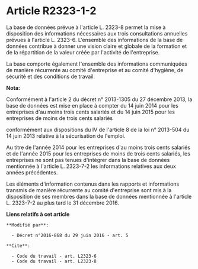 # Article R2323-1-2

La base de données prévue à l'article L. 2323-8 permet la mise à disposition des informations nécessaires aux trois
consultations annuelles prévues à l'article L. 2323-6. L'ensemble des informations de la base de données contribue à donner
une vision claire et globale de la formation et de la répartition de la valeur créée par l'activité de l'entreprise. 

La base comporte également l'ensemble des informations communiquées de manière récurrente au comité d'entreprise et au comité
d'hygiène, de sécurité et des conditions de travail.

**Nota:**

Conformément à l'article 2 du décret n° 2013-1305 du 27 décembre 2013, la base de données est mise en place à compter du 14
juin 2014 pour les entreprises d'au moins trois cents salariés et du 14 juin 2015 pour les entreprises de moins de trois
cents salariés  

conformément aux dispositions du IV de l'article 8 de la loi n° 2013-504 du 14 juin 2013 relative à la sécurisation de
l'emploi.

Au titre de l'année 2014 pour les entreprises d'au moins trois cents salariés et de l'année 2015 pour les entreprises de
moins de trois cents salariés, les entreprises ne sont pas tenues d'intégrer dans la base de données mentionnée à l'article
L. 2323-7-2 les informations relatives aux deux années précédentes.

Les éléments d'information contenus dans les rapports et informations transmis de manière récurrente au comité d'entreprise
sont mis à la disposition de ses membres dans la base de données mentionnée à l'article L. 2323-7-2 au plus tard le 31
décembre 2016.

**Liens relatifs à cet article**

	**Modifié par**:

	  - Décret n°2016-868 du 29 juin 2016 - art. 5

	**Cite**:

	  - Code du travail - art. L2323-6
	  - Code du travail - art. L2323-8
